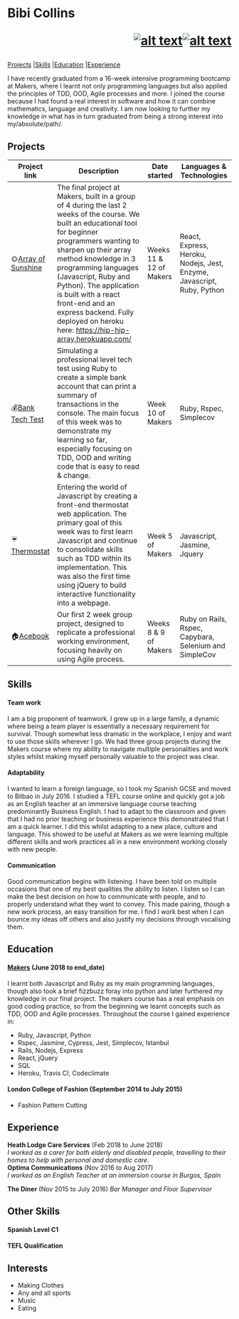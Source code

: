 # Bibi Collins  <p align="right">[![alt text][1.1]][1][![alt text][2.1]][2]</p>
 [Projects](#projects) |[Skills](#skills) |[Education](#education) |[Experience](#experience)


[1.1]: https://imgur.com/CIIhdq0.png
[2.1]: https://imgur.com/X1L3zv6.png

[1]: https://www.linkedin.com/in/bibi-collins-a51b48136/
[2]: https://github.com/bibicollins
I have recently graduated from a 16-week intensive programming bootcamp at Makers, where I learnt not only programming languages but also applied the principles of TDD, OOD, Agile processes and more. I joined the course because I had found a real interest in software and how it can combine mathematics, language and creativity. I am now looking to further my knowledge in what has in turn graduated from being a strong interest into my/absolute/path/.


## Projects
| Project link | Description | Date started | Languages & Technologies | 
|--------------|-------------|--------------|--------------------------|
| :sun_with_face:[Array of Sunshine](https://github.com/bibicollins/array_of_sunshine) | The final project at Makers, built in a group of 4 during the last 2 weeks of the course. We built an educational tool for beginner programmers wanting to sharpen up their array method knowledge in 3 programming languages (Javascript, Ruby and Python). The application is built with a react front-end and an express backend. Fully deployed on heroku here: https://hip-hip-array.herokuapp.com/ | Weeks 11 & 12 of Makers | React, Express, Heroku, Nodejs, Jest, Enzyme, Javascript, Ruby, Python | 
| :moneybag:[Bank Tech Test](https://github.com/bibicollins/Bank_tech_test) | Simulating a professional level tech test using Ruby to create a simple bank account that can print a summary of transactions in the console. The main focus of this week was to demonstrate my learning so far, especially focusing on TDD, OOD and writing code that is easy to read & change.  | Week 10 of Makers | Ruby, Rspec, Simplecov | 
| :umbrella:[Thermostat](https://github.com/bibicollins/thermostat) |  Entering the world of Javascript by creating a front-end thermostat web application. The primary goal of this week was to first learn Javascript and continue to consolidate skills such as TDD within its implementation. This was also the first time using jQuery to build interactive functionality into a webpage.  | Week 5 of Makers | Javascript, Jasmine, Jquery | 
| :house:[Acebook](https://github.com/bibicollins/acebook-ruff-criminals) | Our first 2 week group project, designed to replicate a professional working environment, focusing heavily on using Agile process. | Weeks 8 & 9 of Makers | Ruby on Rails, Rspec, Capybara, Selenium and SimpleCov |


## Skills
  
#### Team work
I am a big proponent of teamwork. I grew up in a large family, a dynamic where being a team player is essentially a necessary requirement for survival. Though somewhat less dramatic in the workplace, I enjoy and want to use those skills wherever I go. We had three group projects during the Makers course where my ability to navigate multiple personalities and work styles whilst making myself personally valuable to the project was clear.

#### Adaptability
I wanted to learn a foreign language, so I took my Spanish GCSE and moved to Bilbao in July 2016. I studied a TEFL course online and quickly got a job as an English teacher at an immersive language course teaching predominantly Business English. I had to adapt to the classroom and given that I had no prior teaching or business experience this demonstrated that I am a quick learner. I did this whilst adapting to a new place, culture and language. This showed to be useful at Makers as we were learning multiple different skills and work practices all in a new environment working closely with new people. 

#### Communication
Good communication begins with listening. I have been told on multiple occasions that one of my best qualities the ability to listen. I listen so I can make the best decision on how to communicate with people, and to properly understand what they want to convey. This made pairing, though a new work process, an easy transition for me. I find I work best when I can bounce my ideas off others and also justify my decisions through vocalising them. 


## Education

#### [Makers](https://makers.tech/) (June 2018 to end_date)
I learnt both Javascript and Ruby as my main programming languages, though also took a brief fizzbuzz foray into python and later furthered my knowledge in our final project. 
The makers course has a real emphasis on good coding practice, so from the beginning we learnt concepts such as TDD, OOD and Agile processes. 
Throughout the course I gained experience in: 
- Ruby, Javascript, Python
- Rspec, Jasmine, Cypress, Jest, Simplecov, Istanbul
- Rails, Nodejs, Express
- React, jQuery 
- SQL
- Heroku, Travis CI, Codeclimate 

#### London College of Fashion (September 2014 to July 2015)
- Fashion Pattern Cutting 


## Experience

**Heath Lodge Care Services** (Feb 2018 to June 2018)    
*I worked as a carer for both elderly and disabled people, travelling to their homes to help with personal and domestic care.*  
**Optima Communications** (Nov 2016 to Aug 2017)   
*I worked as an English Teacher at an immersion course  in Burgos, Spain*  

**The Diner** (Nov 2015 to July 2016)
*Bar Manager and Floor Supervisor*

## Other Skills

#### Spanish Level C1 
#### TEFL Qualification

## Interests
- Making Clothes 
- Any and all sports
- Music 
- Eating
